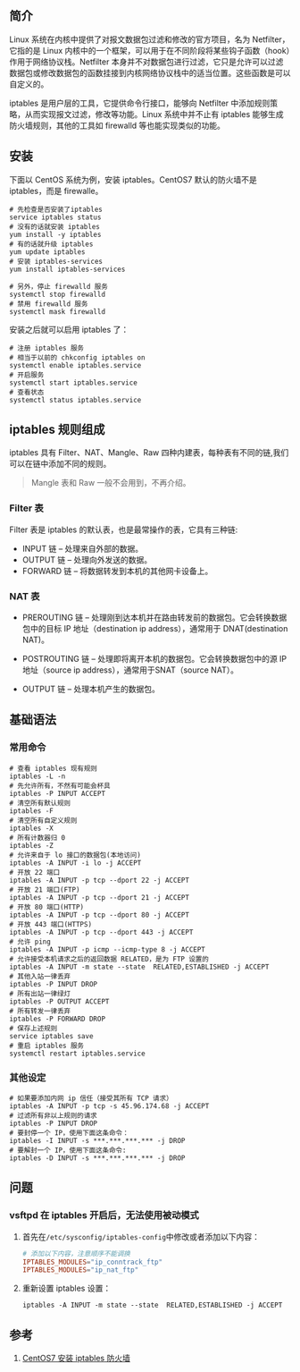 ## 简介

Linux 系统在内核中提供了对报文数据包过滤和修改的官方项目，名为 Netfilter，它指的是 Linux 内核中的一个框架，可以用于在不同阶段将某些钩子函数（hook）作用于网络协议栈。Netfilter 本身并不对数据包进行过滤，它只是允许可以过滤数据包或修改数据包的函数挂接到内核网络协议栈中的适当位置。这些函数是可以自定义的。

iptables 是用户层的工具，它提供命令行接口，能够向 Netfilter 中添加规则策略，从而实现报文过滤，修改等功能。Linux 系统中并不止有 iptables 能够生成防火墙规则，其他的工具如 firewalld 等也能实现类似的功能。

## 安装

下面以 CentOS 系统为例，安装 iptables。CentOS7 默认的防火墙不是 iptables，而是 firewalle。

```shell
# 先检查是否安装了iptables
service iptables status
# 没有的话就安装 iptables
yum install -y iptables
# 有的话就升级 iptables
yum update iptables 
# 安装 iptables-services
yum install iptables-services

# 另外，停止 firewalld 服务
systemctl stop firewalld
# 禁用 firewalld 服务
systemctl mask firewalld
```

安装之后就可以启用 iptables 了：

```shell
# 注册 iptables 服务
# 相当于以前的 chkconfig iptables on
systemctl enable iptables.service
# 开启服务
systemctl start iptables.service
# 查看状态
systemctl status iptables.service
```

## iptables 规则组成

iptables 具有 Filter、NAT、Mangle、Raw 四种内建表，每种表有不同的链,我们可以在链中添加不同的规则。

> Mangle 表和 Raw 一般不会用到，不再介绍。

### Filter 表

Filter 表是 iptables 的默认表，也是最常操作的表，它具有三种链:

* INPUT 链 – 处理来自外部的数据。
* OUTPUT 链 – 处理向外发送的数据。
* FORWARD 链 – 将数据转发到本机的其他网卡设备上。

### NAT 表

* PREROUTING 链 – 处理刚到达本机并在路由转发前的数据包。它会转换数据包中的目标 IP 地址（destination ip address），通常用于 DNAT(destination NAT)。

* POSTROUTING 链 – 处理即将离开本机的数据包。它会转换数据包中的源 IP 地址（source ip address），通常用于SNAT（source NAT）。

* OUTPUT 链 – 处理本机产生的数据包。

## 基础语法

### 常用命令

```shell
# 查看 iptables 现有规则
iptables -L -n
# 先允许所有，不然有可能会杯具
iptables -P INPUT ACCEPT
# 清空所有默认规则
iptables -F
# 清空所有自定义规则
iptables -X
# 所有计数器归 0
iptables -Z
# 允许来自于 lo 接口的数据包(本地访问)
iptables -A INPUT -i lo -j ACCEPT
# 开放 22 端口
iptables -A INPUT -p tcp --dport 22 -j ACCEPT
# 开放 21 端口(FTP)
iptables -A INPUT -p tcp --dport 21 -j ACCEPT
# 开放 80 端口(HTTP)
iptables -A INPUT -p tcp --dport 80 -j ACCEPT
# 开放 443 端口(HTTPS)
iptables -A INPUT -p tcp --dport 443 -j ACCEPT
# 允许 ping
iptables -A INPUT -p icmp --icmp-type 8 -j ACCEPT
# 允许接受本机请求之后的返回数据 RELATED，是为 FTP 设置的
iptables -A INPUT -m state --state  RELATED,ESTABLISHED -j ACCEPT
# 其他入站一律丢弃
iptables -P INPUT DROP
# 所有出站一律绿灯
iptables -P OUTPUT ACCEPT
# 所有转发一律丢弃
iptables -P FORWARD DROP
# 保存上述规则
service iptables save
# 重启 iptables 服务
systemctl restart iptables.service
```

### 其他设定

```shell
# 如果要添加内网 ip 信任（接受其所有 TCP 请求）
iptables -A INPUT -p tcp -s 45.96.174.68 -j ACCEPT
# 过滤所有非以上规则的请求
iptables -P INPUT DROP
# 要封停一个 IP，使用下面这条命令：
iptables -I INPUT -s ***.***.***.*** -j DROP
# 要解封一个 IP，使用下面这条命令:
iptables -D INPUT -s ***.***.***.*** -j DROP
```

## 问题

### vsftpd 在 iptables 开启后，无法使用被动模式

1. 首先在`/etc/sysconfig/iptables-config`中修改或者添加以下内容：

    ```conf
    # 添加以下内容，注意顺序不能调换
    IPTABLES_MODULES="ip_conntrack_ftp"
    IPTABLES_MODULES="ip_nat_ftp"
    ```

2. 重新设置 iptables 设置：

    ```shell
    iptables -A INPUT -m state --state  RELATED,ESTABLISHED -j ACCEPT
    ```

## 参考

1. [CentOS7 安装 iptables 防火墙](http://www.cnblogs.com/kreo/p/4368811.html)


